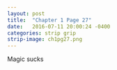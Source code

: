 ```yaml
---
layout: post
title:  "Chapter 1 Page 27"
date:   2016-07-11 20:00:24 -0400
categories: strip grip
strip-image: ch1pg27.png
---
```

Magic sucks
